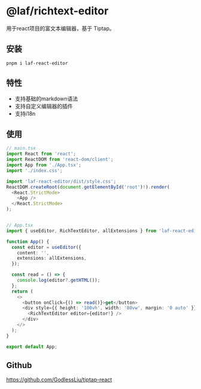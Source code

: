 # @laf/richtext-editor
用于react项目的富文本编辑器，基于 Tiptap。

## 安装
`pnpm i laf-react-editor`

## 特性
- 支持基础的markdown语法
- 支持自定义编辑器的插件
- 支持i18n

## 使用
```typescript
// main.tsx
import React from 'react';
import ReactDOM from 'react-dom/client';
import App from './App.tsx';
import './index.css';

import 'laf-react-editor/dist/style.css';
ReactDOM.createRoot(document.getElementById('root')!).render(
  <React.StrictMode>
    <App />
  </React.StrictMode>
);


// App.tsx
import { useEditor, RichTextEditor, allExtensions } from 'laf-react-editor';

function App() {
  const editor = useEditor({
    content: '',
    extensions: allExtensions,
  });

  const read = () => {
    console.log(editor?.getHTML());
  };
  return (
    <>
      <button onClick={() => read()}>get</button>
      <div style={{ height: '100vh', width: '80vw', margin: '0 auto' }}>
        <RichTextEditor editor={editor!} />
      </div>
    </>
  );
}

export default App;
```


## Github
https://github.com/GodlessLiu/tiptap-react